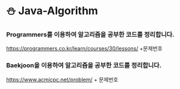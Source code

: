 
# ⛄ Java-Algorithm

 ### Programmers를 이용하여 알고리즘을 공부한 코드를 정리합니다. 

https://programmers.co.kr/learn/courses/30/lessons/              +문제번호

 ### Baekjoon을 이용하여 알고리즘을 공부한 코드를 정리합니다. 
 
 https://www.acmicpc.net/problem/ + 문제번호
